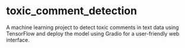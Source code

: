 # toxic_comment_detection
A machine learning project to detect toxic comments in text data using TensorFlow and deploy the model using Gradio for a user-friendly web interface.
